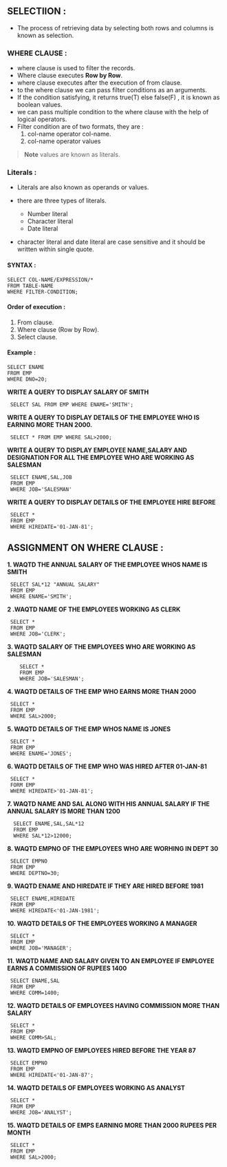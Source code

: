 ## SELECTIION :

- The process of retrieving data by selecting both rows and columns is known as selection.

### WHERE CLAUSE :

- where clause is used to filter the records.
- Where clause executes **Row by Row**.
- where clause executes after the execution of from clause.
- to the where clause we can pass filter conditions as an arguments.
- If the condition satisfying, it returns true(T) else false(F) , it is known as boolean values.
- we can pass multiple condition to the where clause with the help of logical operators.
- Filter condition are of two formats, they are :
    1. col-name operator col-name.
    2. col-name operator values

>**Note**
>values are known as literals.

### Literals :

- Literals are also known as operands or values.
- there are three types of literals.

    - Number literal
    - Character literal
    - Date literal
- character literal and date literal are case sensitive and it should be written within single quote.

#### SYNTAX :

```
SELECT COL-NAME/EXPRESSION/*
FROM TABLE-NAME
WHERE FILTER-CONDITION;
```

#### Order of execution :

1. From clause.
2. Where clause (Row by Row).
3. Select clause.

#### Example :

```
SELECT ENAME
FROM EMP
WHERE DNO=20;
```


**WRITE A QUERY TO DISPLAY SALARY OF SMITH**

```
 SELECT SAL FROM EMP WHERE ENAME='SMITH';
```

**WRITE A QUERY TO DISPLAY DETAILS OF THE EMPLOYEE WHO IS EARNING MORE THAN 2000.**

```
 SELECT * FROM EMP WHERE SAL>2000;
```

**WRITE A QUERY TO DISPLAY EMPLOYEE NAME,SALARY AND DESIGNATION FOR ALL THE EMPLOYEE WHO ARE WORKING AS SALESMAN**

```
 SELECT ENAME,SAL,JOB
 FROM EMP
 WHERE JOB='SALESMAN'
```

**WRITE A QUERY TO DISPLAY DETAILS OF THE EMPLOYEE HIRE BEFORE**

```
 SELECT *
 FROM EMP
 WHERE HIREDATE='01-JAN-81';
```

## ASSIGNMENT ON WHERE CLAUSE :

**1. WAQTD THE ANNUAL SALARY OF THE EMPLOYEE WHOS NAME IS SMITH**

```
 SELECT SAL*12 "ANNUAL SALARY"
 FROM EMP
 WHERE ENAME='SMITH';
```

**2 .WAQTD NAME OF THE EMPLOYEES WORKING AS CLERK**

```
 SELECT * 
 FROM EMP
 WHERE JOB='CLERK';
```

**3. WAQTD SALARY OF THE EMPLOYEES WHO ARE WORKING AS SALESMAN**

```
    SELECT *
    FROM EMP
    WHERE JOB='SALESMAN';
```

**4. WAQTD DETAILS OF THE EMP WHO EARNS MORE THAN 2000**

```
 SELECT *
 FROM EMP
 WHERE SAL>2000;
```

**5. WAQTD DETAILS OF THE EMP WHOS NAME IS JONES**

```
 SELECT *
 FROM EMP
 WHERE ENAME='JONES';
```

**6. WAQTD DETAILS OF THE EMP WHO WAS HIRED AFTER 01-JAN-81**

```
 SELECT *
 FORM EMP
 WHERE HIREDATE>'01-JAN-81';
```
**7. WAQTD NAME AND SAL ALONG WITH HIS ANNUAL SALARY IF THE ANNUAL SALARY IS MORE THAN 1200**

```
  SELECT ENAME,SAL,SAL*12
  FROM EMP
  WHERE SAL*12>12000;
```
**8. WAQTD EMPNO OF THE EMPLOYEES WHO ARE WORHING IN DEPT 30**

```
 SELECT EMPNO
 FROM EMP
 WHERE DEPTNO=30;
```
**9. WAQTD ENAME AND HIREDATE IF THEY ARE HIRED BEFORE 1981**

```
 SELECT ENAME,HIREDATE 
 FROM EMP
 WHERE HIREDATE<'01-JAN-1981';
```
**10. WAQTD DETAILS OF THE EMPLOYEES WORKING A MANAGER**

```
 SELECT *
 FROM EMP
 WHERE JOB='MANAGER';
```
**11. WAQTD NAME AND SALARY GIVEN TO AN EMPLOYEE IF EMPLOYEE EARNS A COMMISSION OF RUPEES 1400**

```
 SELECT ENAME,SAL
 FROM EMP
 WHERE COMM=1400;
```
**12. WAQTD DETAILS OF EMPLOYEES HAVING COMMISSION MORE THAN SALARY**

```
 SELECT *
 FROM EMP
 WHERE COMM>SAL;
```
**13. WAQTD EMPNO OF EMPLOYEES HIRED BEFORE THE YEAR 87**

```
 SELECT EMPNO
 FROM EMP
 WHERE HIREDATE<'01-JAN-87';
```
**14. WAQTD DETAILS OF EMPLOYEES WORKING AS ANALYST**

```
 SELECT *
 FROM EMP
 WHERE JOB='ANALYST';
```
**15. WAQTD DETAILS OF EMPS EARNING MORE THAN 2000 RUPEES PER MONTH**

```
 SELECT *
 FROM EMP
 WHERE SAL>2000;
```